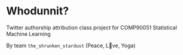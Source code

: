 # Whodunnit?

Twitter authorship attribution class project for COMP90051 Statistical Machine Learning

By team `the_shrunken_stardust` (Peace, L:purple_heart:ve, Yoga)
